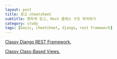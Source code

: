 ```yaml
---
layout: post
title: 장고 cheetsheet
subtitle: 편하게 장고, Rest 클래스 구조 파악하기
category: study
tags: [basic, cheetsheet, django, rest framework]
---
```


[Classy Django REST Framework.](http://www.cdrf.co/)

[Classy Class-Based Views.](http://ccbv.co.uk/)

